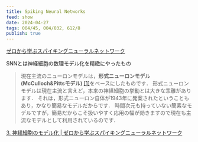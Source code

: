 ```yaml
---
title: Spiking Neural Networks
feed: show
date: 2024-04-27
tags: 004/45, 004/032, 612/8
publish: true
---
```

[ゼロから学ぶスパイキングニューラルネットワーク](https://snn.hirlab.net/)

SNNとは神経細胞の数理モデル化を精緻にやったもの

> 現在主流のニューロンモデルは，**形式ニューロンモデル(McCulloch&Pittsモデル)** [[1]](https://snn.hirlab.net/?s=8&r=1#r1)をベースにしたものです．
> 形式ニューロンモデルは現在主流と言えど，本来の神経細胞の挙動とは大きな乖離があります．
> それは，形式ニューロン自体が1943年に発案されたということもあり，かなり簡易なモデルだからです．
> 時間次元も持っていない簡素なモデルですが，簡易だからこそ扱いやすく応用の幅が効きますので現在も主流なモデルとして利用されているのです．


[3. 神経細胞のモデル化 | ゼロから学ぶスパイキングニューラルネットワーク](https://snn.hirlab.net/?s=3)

